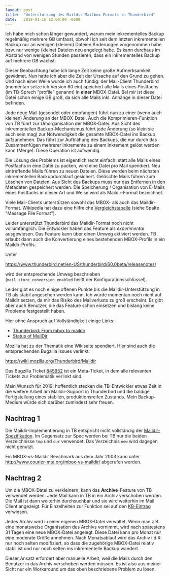 ```yaml
---
layout: post
title:  "Unterstützung des Maildir Mailbox Formats in Thunderbird"
date:   2019-01-16 12:00:00 -0600
---
```


Ich habe mich schon länger gewundert, warum mein inkrementelles Backup regelmäßig mehrere GB umfasst,
obwohl ich seit dem letzten inkrementellen Backup nur an wenigen (kleinen) Dateien Änderungen 
vorgenommen habe bzw. nur wenige (kleine) Dateien neu angelegt habe. Es kann durchaus im Abstand von
wenigen Stunden passieren, dass ein inkrementelles Backup auf mehrere GB wächst.

Dieser Beobachtung habe ich lange Zeit keine große Aufmerksamkeit gewidmet. Nun hatte ich aber die
Zeit der Ursache auf den Grund zu gehen. Und nach einer Weile wurde ich auch fündig: der Mail-Client
Thunderbird (momentan setze ich Version 60 ein) speichert alle Mails eines Postfachs (im TB-Sprech
"profile" genannt) in **einer** MBOX-Datei. Bei mir ist diese Datei schon einige GB groß, da sich
alle Mails inkl. Anhänge in dieser Datei befinden.

Jede neue Mail (gesendet oder empfangen) führt nun zu einer (wenn auch kleinen) Änderung an der
MBOX-Datei. Auch die Komprimieren-Funktion von TB führt zur Umorganisation der MBOX-Datei. Aus 
Sicht des inkrementellen Backup-Mechanismus führt jede Änderung (so klein sie auch sein mag) zur
Notwendigkeit die gesamte MBOX-Datei ins Backup aufzunehmen. Das führt zur Aufblähung des Backups,
die nur durch das Zusammenfügen mehrerer Inkremente zu einem Inkrement gelöst werden kann (Merge).
Diese Operation ist aufwendig.

Die Lösung des Problems ist eigentlich recht einfach: statt alle Mails eines Postfachs in eine
Datei zu packen, wird eine Datei pro Mail spendiert. Neu eintreffende Mails führen zu neuen Dateien.
Diese werden beim nächsten inkrementellen Backupdurchlauf gesichert. Gelöschte Mails führen zum
Löschen von Dateien. Aus Sicht des Backups muss nur das Entfernen in den Metadaten gespeichert werden.
Die Speicherung / Organisation von E-Mails eines Postfachs in dieser Art und Weise wird als Maildir-Format
bezeichnet.

Viele Mail-Clients unterstützen sowohl das MBOX- als auch das Maildir-Format. Wikipedia hat dazu
eine hilfreiche 
[Vergleichstabelle](https://en.wikipedia.org/wiki/Comparison_of_email_clients#Database,_folders_and_customization)
(siehe Spalte "Message File Format").

Leider unterstützt Thunderbird das Maildir-Format noch nicht vollumfänglich. Die Entwickler haben das
Feature als *experimental* ausgewiesen. Das Feature kann über einen Umweg aktiviert werden. TB erlaubt
dann auch die Konvertierung eines bestehenden MBOX-Profils in ein Maildir-Profils.

Unter

https://www.thunderbird.net/en-US/thunderbird/60.0beta/releasenotes/

wird der entsprechende Umweg beschrieben (`mail.store_conversion_enabled` heißt der Konfigurationsschlüssel).

Leider gibt es noch einige offenen Punkte bis die Maildir-Unterstützung in TB als stabil angesehen werden
kann. Ich würde momentan noch nicht auf Maildir setzen, da mir das Risiko des Mailverlusts zu groß erscheint.
Es gibt aber auch Benutzer, die das Feature schon einsetzen und bislang keine Probleme festgestellt haben.

Hier ohne Anspruch auf Vollständigkeit einige Links:

* [Thunderbird: From mbox to maildir](https://www.wilderssecurity.com/threads/thunderbird-from-mbox-to-maildir.389599/)
* [Status of MailDir](http://forums.mozillazine.org/viewtopic.php?f=28&t=3034422)

Mozilla hat zu der Thematik eine Wikiseite spendiert. Hier sind auch die entsprechenden Bugzilla Issues verlinkt:

https://wiki.mozilla.org/Thunderbird/Maildir

Das Bugzilla Ticket [845952](https://bugzilla.mozilla.org/show_bug.cgi?id=845952) ist ein Meta-Ticket, in dem 
alle relevanten Tickets zur Problematik verlinkt sind. 

Mein Wunsch für 2019: hoffentlich stecken die TB-Entwickler etwas Zeit in die weitere Arbeit am Maildir-Support
in Thunderbird und die baldige Fertigstellung eines stabilen, produktionsreifen Zustands. Mein Backup-Medium würde 
sich darüber zumindest sehr freuen.

## Nachtrag 1

Die Maildir-Implementierung in TB entspricht nicht vollständig der [Maildir-Spezifikation](http://cr.yp.to/proto/maildir.html).
Im Gegensatz zur Spec werden bei TB nur die beiden Verzeichnisse `tmp` und `cur` verwendet. Das Verzeichnis `new` wird
dagegen nicht genutzt.

Ein MBOX-vs-Maildir Benchmark aus dem Jahr 2003 kann unter http://www.courier-mta.org/mbox-vs-maildir/ abgerufen werden.

## Nachtrag 2

Um die MBOX-Datei zu verkleinern, kann das **Archive**-Feature von TB verwendet werden. Jede Mail kann in TB in
ein Archiv verschoben werden. Die Mail ist dann weiterhin durchsuchbar und sie wird weiterhin im Mail Client
angezeigt. Für Einzelheiten zur Funktion sei auf den [KB-Eintrag](https://support.mozilla.org/en-US/kb/archived-messages)
verwiesen.

Jedes Archiv wird in einer eigenen MBOX-Datei verwaltet. Wenn man z.B. eine monatsweise Organisation des Archivs
vornimmt, wird nach spätestens 31 Tagen eine neue MBOX-Datei angelegt. Diese Datei kann pro Monat nur eine moderate
Größe annehmen. Nach Monatsablauf wird das Archiv i.d.R. nur noch selten modifiziert, so dass die zugehörige MBOX-Datei
relativ stabil ist und nur noch selten ins inkrementelle Backup wandert.

Dieser Ansatz erfordert aber manuelle Arbeit, weil die Mails durch den Benutzer in das Archiv verschoben werden müssen.
Es ist also aus meiner Sicht nur ein Workaround um das oben beschriebene Problem zu lösen.


